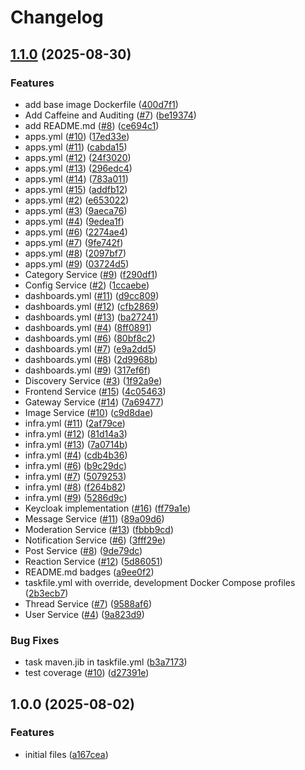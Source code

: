 # Changelog

## [1.1.0](https://github.com/Dawid0604/PCForum/compare/v1.0.0...v1.1.0) (2025-08-30)


### Features

* add base image Dockerfile ([400d7f1](https://github.com/Dawid0604/PCForum/commit/400d7f11e8fcd26c25bbef0aca7e861053fef641))
* Add Caffeine and Auditing ([#7](https://github.com/Dawid0604/PCForum/issues/7)) ([be19374](https://github.com/Dawid0604/PCForum/commit/be19374a5d8a8f376bd9b9fb3e1f86661bd58a60))
* add README.md ([#8](https://github.com/Dawid0604/PCForum/issues/8)) ([ce694c1](https://github.com/Dawid0604/PCForum/commit/ce694c143366dd0629e4ff20548ad82f56622923))
* apps.yml ([#10](https://github.com/Dawid0604/PCForum/issues/10)) ([17ed33e](https://github.com/Dawid0604/PCForum/commit/17ed33e90d6340fecf6ff98b7c82495007a57610))
* apps.yml ([#11](https://github.com/Dawid0604/PCForum/issues/11)) ([cabda15](https://github.com/Dawid0604/PCForum/commit/cabda158f843288c86710d010b75e27928231ad1))
* apps.yml ([#12](https://github.com/Dawid0604/PCForum/issues/12)) ([24f3020](https://github.com/Dawid0604/PCForum/commit/24f3020b9ea59a748bbdf753f7f7427c75318593))
* apps.yml ([#13](https://github.com/Dawid0604/PCForum/issues/13)) ([296edc4](https://github.com/Dawid0604/PCForum/commit/296edc4646fa3ccfd655491e78c9a46e70212418))
* apps.yml ([#14](https://github.com/Dawid0604/PCForum/issues/14)) ([783a011](https://github.com/Dawid0604/PCForum/commit/783a01103a4c31ac3e3e435ec33913f0c86f035a))
* apps.yml ([#15](https://github.com/Dawid0604/PCForum/issues/15)) ([addfb12](https://github.com/Dawid0604/PCForum/commit/addfb12a3bc0f4591f6d42471aa616b3a877e43e))
* apps.yml ([#2](https://github.com/Dawid0604/PCForum/issues/2)) ([e653022](https://github.com/Dawid0604/PCForum/commit/e65302239932ff1b3ee8a8ec59a63a6b2de0151d))
* apps.yml ([#3](https://github.com/Dawid0604/PCForum/issues/3)) ([9aeca76](https://github.com/Dawid0604/PCForum/commit/9aeca76b3aa0c762b2144ac3d323da9ea9363180))
* apps.yml ([#4](https://github.com/Dawid0604/PCForum/issues/4)) ([9edea1f](https://github.com/Dawid0604/PCForum/commit/9edea1f6da01bf07d1e3184810e0d9192fab4e5d))
* apps.yml ([#6](https://github.com/Dawid0604/PCForum/issues/6)) ([2274ae4](https://github.com/Dawid0604/PCForum/commit/2274ae4d50d2e449d901ba5f86a5e9e206aa3761))
* apps.yml ([#7](https://github.com/Dawid0604/PCForum/issues/7)) ([9fe742f](https://github.com/Dawid0604/PCForum/commit/9fe742fc7ce7fad358f69a5cb8639efec621fa04))
* apps.yml ([#8](https://github.com/Dawid0604/PCForum/issues/8)) ([2097bf7](https://github.com/Dawid0604/PCForum/commit/2097bf7d041b2a424ff8bf480f558224e6955bfc))
* apps.yml ([#9](https://github.com/Dawid0604/PCForum/issues/9)) ([03724d5](https://github.com/Dawid0604/PCForum/commit/03724d5dfcd38d9719eb95fde5d5ad3465e77f2c))
* Category Service ([#9](https://github.com/Dawid0604/PCForum/issues/9)) ([f290df1](https://github.com/Dawid0604/PCForum/commit/f290df14790433a0523217b22fdc162fdf7258f4))
* Config Service ([#2](https://github.com/Dawid0604/PCForum/issues/2)) ([1ccaebe](https://github.com/Dawid0604/PCForum/commit/1ccaebed92aae19fa38e0217e65452f211b22132))
* dashboards.yml ([#11](https://github.com/Dawid0604/PCForum/issues/11)) ([d9cc809](https://github.com/Dawid0604/PCForum/commit/d9cc80926b04fd41549bb54f53c7f3682f8e74e2))
* dashboards.yml ([#12](https://github.com/Dawid0604/PCForum/issues/12)) ([cfb2869](https://github.com/Dawid0604/PCForum/commit/cfb2869fa04c607a0cb844205f5001298502764f))
* dashboards.yml ([#13](https://github.com/Dawid0604/PCForum/issues/13)) ([ba27241](https://github.com/Dawid0604/PCForum/commit/ba2724171e97f4d438c1a9cf9a70e14bb255f988))
* dashboards.yml ([#4](https://github.com/Dawid0604/PCForum/issues/4)) ([8ff0891](https://github.com/Dawid0604/PCForum/commit/8ff089170a9a2c1fecd1ef8ddf69fa938c0641fc))
* dashboards.yml ([#6](https://github.com/Dawid0604/PCForum/issues/6)) ([80bf8c2](https://github.com/Dawid0604/PCForum/commit/80bf8c2d23d64617f4566a8ed3d6e118a3bf47b8))
* dashboards.yml ([#7](https://github.com/Dawid0604/PCForum/issues/7)) ([e9a2dd5](https://github.com/Dawid0604/PCForum/commit/e9a2dd5cf9fbcfc9eb4637566042bb2f8c06fc9e))
* dashboards.yml ([#8](https://github.com/Dawid0604/PCForum/issues/8)) ([2d9968b](https://github.com/Dawid0604/PCForum/commit/2d9968ba9d12776e2fe1871127e391d78f0b0650))
* dashboards.yml ([#9](https://github.com/Dawid0604/PCForum/issues/9)) ([317ef6f](https://github.com/Dawid0604/PCForum/commit/317ef6f642786d8d1a62e771f280c7515ccc809a))
* Discovery Service ([#3](https://github.com/Dawid0604/PCForum/issues/3)) ([1f92a9e](https://github.com/Dawid0604/PCForum/commit/1f92a9eb04662f35e1702e22aa41f83658da5a9e))
* Frontend Service ([#15](https://github.com/Dawid0604/PCForum/issues/15)) ([4c05463](https://github.com/Dawid0604/PCForum/commit/4c05463f1769a7b427aa6f18b9a8ee01cbb7f0c0))
* Gateway Service ([#14](https://github.com/Dawid0604/PCForum/issues/14)) ([7a69477](https://github.com/Dawid0604/PCForum/commit/7a69477d791961f50cc7e0afb178d286bc8aec6e))
* Image Service ([#10](https://github.com/Dawid0604/PCForum/issues/10)) ([c9d8dae](https://github.com/Dawid0604/PCForum/commit/c9d8daecffac8ab877ab2feba5864dff03525952))
* infra.yml ([#11](https://github.com/Dawid0604/PCForum/issues/11)) ([2af79ce](https://github.com/Dawid0604/PCForum/commit/2af79ce6b8de0b6af59e2540189d514e649fcb4e))
* infra.yml ([#12](https://github.com/Dawid0604/PCForum/issues/12)) ([81d14a3](https://github.com/Dawid0604/PCForum/commit/81d14a3096533c8e7d283b33f9b6ca79bd130823))
* infra.yml ([#13](https://github.com/Dawid0604/PCForum/issues/13)) ([7a0714b](https://github.com/Dawid0604/PCForum/commit/7a0714b002b738d14289feb64638bbbe1bb4afd2))
* infra.yml ([#4](https://github.com/Dawid0604/PCForum/issues/4)) ([cdb4b36](https://github.com/Dawid0604/PCForum/commit/cdb4b3657e467e326038838557e528a66e3bbe42))
* infra.yml ([#6](https://github.com/Dawid0604/PCForum/issues/6)) ([b9c29dc](https://github.com/Dawid0604/PCForum/commit/b9c29dcb41b128e70947df8dc0028019836fbef5))
* infra.yml ([#7](https://github.com/Dawid0604/PCForum/issues/7)) ([5079253](https://github.com/Dawid0604/PCForum/commit/50792538bdc7ac0c9e3a89e27b75b3b11ff3c5e2))
* infra.yml ([#8](https://github.com/Dawid0604/PCForum/issues/8)) ([f264b82](https://github.com/Dawid0604/PCForum/commit/f264b8213a87dfca3abab09a79e40db71da923e2))
* infra.yml ([#9](https://github.com/Dawid0604/PCForum/issues/9)) ([5286d9c](https://github.com/Dawid0604/PCForum/commit/5286d9c6e2a06b310f56df0b899529d0e6d4cdff))
* Keycloak implementation ([#16](https://github.com/Dawid0604/PCForum/issues/16)) ([ff79a1e](https://github.com/Dawid0604/PCForum/commit/ff79a1e7be3511b39059a115a381ef9c7c89df35))
* Message Service ([#11](https://github.com/Dawid0604/PCForum/issues/11)) ([89a09d6](https://github.com/Dawid0604/PCForum/commit/89a09d6c2d1547c0840aa5f5be0f7bb42ed111a5))
* Moderation Service ([#13](https://github.com/Dawid0604/PCForum/issues/13)) ([fbbb9cd](https://github.com/Dawid0604/PCForum/commit/fbbb9cd6c68608b032d6a99412eb9823977d826c))
* Notification Service ([#6](https://github.com/Dawid0604/PCForum/issues/6)) ([3fff29e](https://github.com/Dawid0604/PCForum/commit/3fff29e592a900f61a2cac6f4f5e554fc916ba87))
* Post Service ([#8](https://github.com/Dawid0604/PCForum/issues/8)) ([9de79dc](https://github.com/Dawid0604/PCForum/commit/9de79dc18e93de33ae69f87518bd793262521c35))
* Reaction Service ([#12](https://github.com/Dawid0604/PCForum/issues/12)) ([5d86051](https://github.com/Dawid0604/PCForum/commit/5d86051021c75471f5838a6a1ef7e22c9d77f897))
* README.md badges ([a9ee0f2](https://github.com/Dawid0604/PCForum/commit/a9ee0f2da6aa2e96ffaa5b7144264aa7928a8fc1))
* taskfile.yml with override, development Docker Compose profiles ([2b3ecb7](https://github.com/Dawid0604/PCForum/commit/2b3ecb756052a32e6d6a672ff54496bc30a17992))
* Thread Service ([#7](https://github.com/Dawid0604/PCForum/issues/7)) ([9588af6](https://github.com/Dawid0604/PCForum/commit/9588af61beadc78473dff2638ded5e73d994d331))
* User Service ([#4](https://github.com/Dawid0604/PCForum/issues/4)) ([9a823d9](https://github.com/Dawid0604/PCForum/commit/9a823d9f6078b0a4166ddb241bec255a9daac818))


### Bug Fixes

* task maven.jib in taskfile.yml ([b3a7173](https://github.com/Dawid0604/PCForum/commit/b3a7173b9f0ded730c66f9f5e6afe73475ef2de9))
* test coverage ([#10](https://github.com/Dawid0604/PCForum/issues/10)) ([d27391e](https://github.com/Dawid0604/PCForum/commit/d27391e2c26ef66f7032e6a30476c1b18293fb31))

## 1.0.0 (2025-08-02)


### Features

* initial files ([a167cea](https://github.com/Dawid0604/PCForum/commit/a167cea943bf4d262de9dd9a88e8bedfb3a5729a))
